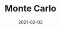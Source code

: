 ---
title: "Monte Carlo"
description: "Monte Carlo method is a fantastic numerical integration method"
date: "2021-02-03"
tags:
  - Statistics
  - Algorithms
weight: 20
---